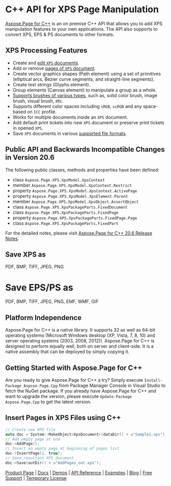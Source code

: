 # C++ API for XPS Page Manipulation

[Aspose.Page for C++](https://products.aspose.com/page/cpp) is an on premise C++ API that allows you to add XPS manipulation features to your own applications. The API also supports to convert XPS, EPS & PS documents to other formats.

## XPS Processing Features

- Create and [edit `XPS` documents](https://docs.aspose.com/display/pagecpp/Add+Text+in+XPS+Document).
- Add or remove [pages of `XPS` document](https://docs.aspose.com/display/pagecpp/Add+Pages+to+XPS+Document).
- Create vector graphics shapes (Path element) using a set of primitives (elliptical arcs, Bezier curve segments, and straight-line segments).
- Create text strings (Glyphs element).
- Group elements (Canvas element) to manipulate a group as a whole.
- [Supports brushes of various types](https://docs.aspose.com/display/pagecpp/Add+Grid+using+Visual+Brush), such as, solid color brush, image brush, visual brush, etc.
- Supports different color spaces including `sRGB`, `scRGB` and any space-based on `ICC` profile.
- Works for multiple documents inside an `XPS` document.
- Add default print tickets into new `XPS` document or preserve print tickets in opened `XPS`.
- Save `XPS` documents in various [supported file formats](https://docs.aspose.com/display/pagecpp/Supported+File+Formats).

## Public API and Backwards Incompatible Changes in Version 20.6

The following public classes, methods and properties have been defined:

- class `Aspose.Page.XPS.XpsModel.XpsContext`
- member `Aspose.Page.XPS.XpsModel.XpsContext.Restrict`
- property `Aspose.Page.XPS.XpsModel.XpsContext.ActivePage`
- property `Aspose.Page.XPS.XpsModel.XpsElement.Parent`
- member `Aspose.Page.XPS.XpsModel.XpsObject.AssertObject`
- class `Aspose.Page.XPS.XpsPackageParts.FixedDocument`
- class `Aspose.Page.XPS.XpsPackageParts.FixedPage`
- property `Aspose.Page.XPS.XpsPackageParts.FixedPage.Page`
- class `Aspose.Page.XPS.XpsPackageParts.FixedPart`

For the detailed notes, please visit [Aspose.Page for C++ 20.6 Release Notes](https://docs.aspose.com/display/pagecpp/Aspose.Page+for+CPP+20.6+Release+Notes).

## Save XPS as

PDF, BMP, TIFF, JPEG, PNG

# Save EPS/PS as

PDF, BMP, TIFF, JPEG, PNG, EMF, WMF, GIF

## Platform Independence

Aspose.Page for C++ is a native library. It supports 32 as well as 64-bit operating systems (Microsoft Windows desktop (XP, Vista, 7, 8, 10) and server operating systems (2003, 2008, 2012)). Aspose.Page for C++ is designed to perform equally well, both on server and client-side. It is a native assembly that can be deployed by simply copying it.

## Getting Started with Aspose.Page for C++

Are you ready to give Aspose.Page for C++ a try? Simply execute `Install-Package Aspose.Page.Cpp` from Package Manager Console in Visual Studio to fetch the NuGet package. If you already have Aspose.Page for C++ and want to upgrade the version, please execute `Update-Package Aspose.Page.Cpp` to get the latest version.

## Insert Pages in XPS Files using C++

```cpp
// Create new XPS file
auto doc = System::MakeObject<XpsDocument>(dataDir() + u"Sample1.xps");
// Add empty page at end
doc->AddPage();
// Insert an empty page at beginning of pages list
doc->InsertPage(1, true);
// Save resultant XPS document
doc->Save(outDir() + u"AddPages_out.xps");
```

[Product Page](https://products.aspose.com/page/cpp) | [Docs](https://docs.aspose.com/display/pagecpp/Home) | [Demos](https://products.aspose.app/page/family) | [API Reference](https://apireference.aspose.com/page/cpp) | [Examples](https://github.com/aspose-page/Aspose.Page-for-C) | [Blog](https://blog.aspose.com/category/page/) | [Free Support](https://forum.aspose.com/c/page) |  [Temporary License](https://purchase.aspose.com/temporary-license)
